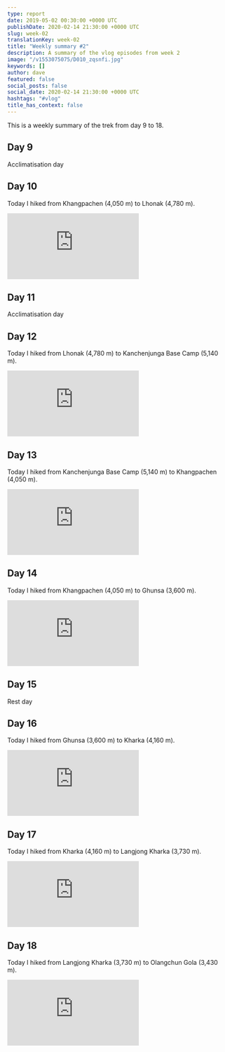 ```yaml
---
type: report
date: 2019-05-02 00:30:00 +0000 UTC
publishDate: 2020-02-14 21:30:00 +0000 UTC
slug: week-02
translationKey: week-02
title: "Weekly summary #2"
description: A summary of the vlog episodes from week 2
image: "/v1553075075/D010_zqsnfi.jpg"
keywords: []
author: dave
featured: false
social_posts: false
social_date: 2020-02-14 21:30:00 +0000 UTC
hashtags: "#vlog"
title_has_context: false
---
```


This is a weekly summary of the trek from day 9 to 18.


## Day 9



Acclimatisation day



## Day 10


Today I hiked from Khangpachen (4,050 m) to Lhonak (4,780 m).

<iframe src="https://www.youtube.com/embed/AjspmuCvdHg" frameborder="0" allow="accelerometer; autoplay; encrypted-media; gyroscope; picture-in-picture" allowfullscreen></iframe>


## Day 11



Acclimatisation day



## Day 12


Today I hiked from Lhonak (4,780 m) to Kanchenjunga Base Camp (5,140 m).

<iframe src="https://www.youtube.com/embed/9ZMzGSCEG5U" frameborder="0" allow="accelerometer; autoplay; encrypted-media; gyroscope; picture-in-picture" allowfullscreen></iframe>


## Day 13


Today I hiked from Kanchenjunga Base Camp (5,140 m) to Khangpachen (4,050 m).

<iframe src="https://www.youtube.com/embed/hPm_dzVlk1o" frameborder="0" allow="accelerometer; autoplay; encrypted-media; gyroscope; picture-in-picture" allowfullscreen></iframe>


## Day 14


Today I hiked from Khangpachen (4,050 m) to Ghunsa (3,600 m).

<iframe src="https://www.youtube.com/embed/gcsrJiPMhg8" frameborder="0" allow="accelerometer; autoplay; encrypted-media; gyroscope; picture-in-picture" allowfullscreen></iframe>


## Day 15



Rest day



## Day 16


Today I hiked from Ghunsa (3,600 m) to Kharka (4,160 m).

<iframe src="https://www.youtube.com/embed/3FMRlDxrMs8" frameborder="0" allow="accelerometer; autoplay; encrypted-media; gyroscope; picture-in-picture" allowfullscreen></iframe>


## Day 17


Today I hiked from Kharka (4,160 m) to Langjong Kharka (3,730 m).

<iframe src="https://www.youtube.com/embed/39ERHaSx49g" frameborder="0" allow="accelerometer; autoplay; encrypted-media; gyroscope; picture-in-picture" allowfullscreen></iframe>


## Day 18


Today I hiked from Langjong Kharka (3,730 m) to Olangchun Gola (3,430 m).

<iframe src="https://www.youtube.com/embed/p6EsuXAbAbk" frameborder="0" allow="accelerometer; autoplay; encrypted-media; gyroscope; picture-in-picture" allowfullscreen></iframe>


